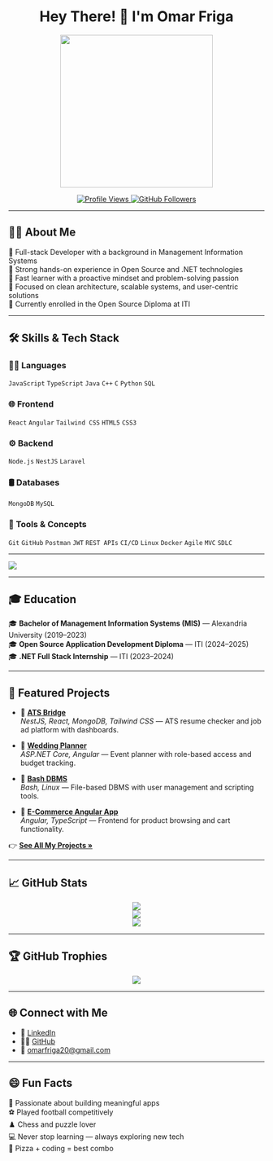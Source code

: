 <h1 align="center">Hey There! 👋 I'm Omar Friga</h1>

<p align="center">
  <img src="https://media.giphy.com/media/qgQUggAC3Pfv687qPC/giphy.gif" width="300">
</p>

<p align="center">
  <a href="https://github.com/OMarFRigaa">
    <img src="https://komarev.com/ghpvc/?username=OMarFRigaa&style=flat-square&color=blue" alt="Profile Views" />
  </a>
  <a href="https://github.com/OMarFRigaa?tab=followers">
    <img src="https://img.shields.io/github/followers/OMarFRigaa?label=Followers&style=flat-square" alt="GitHub Followers" />
  </a>
</p>

---

## 👨‍💻 About Me

🌟 Full-stack Developer with a background in Management Information Systems  
🔧 Strong hands-on experience in Open Source and .NET technologies  
🧠 Fast learner with a proactive mindset and problem-solving passion  
📐 Focused on clean architecture, scalable systems, and user-centric solutions  
🌱 Currently enrolled in the Open Source Diploma at ITI  

---

## 🛠️ Skills & Tech Stack

### 👨‍💻 Languages  
`JavaScript` `TypeScript` `Java` `C++` `C` `Python` `SQL`

### 🌐 Frontend  
`React` `Angular` `Tailwind CSS` `HTML5` `CSS3`

### ⚙️ Backend  
`Node.js` `NestJS` `Laravel`

### 🛢 Databases  
`MongoDB` `MySQL`

### 🧰 Tools & Concepts  
`Git` `GitHub` `Postman` `JWT` `REST APIs` `CI/CD` `Linux` `Docker` `Agile` `MVC` `SDLC`

---

<p align="left">
  <img src="https://skillicons.dev/icons?i=js,ts,java,cpp,c,python,react,angular,nodejs,nestjs,laravel,html,css,tailwind,mysql,mongodb,git,github,postman,docker,linux" />
</p>


---

## 🎓 Education

🎓 **Bachelor of Management Information Systems (MIS)** — Alexandria University (2019–2023)  
🎓 **Open Source Application Development Diploma** — ITI (2024–2025)  
🎓 **.NET Full Stack Internship** — ITI (2023–2024)  

---

## 🚀 Featured Projects

- 🔗 [**ATS Bridge**](https://github.com/Asem-Mohamed-321/ITI-graduation-project)  
  *NestJS, React, MongoDB, Tailwind CSS* — ATS resume checker and job ad platform with dashboards.

- 🔗 [**Wedding Planner**](https://github.com/MartinaSaid3/Wedding-Planner)  
  *ASP.NET Core, Angular* — Event planner with role-based access and budget tracking.

- 🔗 [**Bash DBMS**](https://github.com/OMarFRigaa/Bash_Project)  
  *Bash, Linux* — File-based DBMS with user management and scripting tools.

- 🔗 [**E-Commerce Angular App**](https://github.com/OMarFRigaa/E-Commerce-Project-Angular)  
  *Angular, TypeScript* — Frontend for product browsing and cart functionality.

👉 [**See All My Projects »**](https://github.com/OMarFRigaa?tab=repositories)

---

## 📈 GitHub Stats

<p align="center">
  <img src="https://github-readme-stats.vercel.app/api?username=OMarFRigaa&show_icons=true&theme=react" />
  <br />
  <img src="https://github-readme-streak-stats.herokuapp.com/?user=OMarFRigaa&theme=react" />
  <br />
  <img src="https://github-readme-stats.vercel.app/api/top-langs/?username=OMarFRigaa&layout=compact&theme=react" />
</p>

---

## 🏆 GitHub Trophies

<p align="center">
  <img src="https://github-profile-trophy.vercel.app/?username=OMarFRigaa&theme=onedark&row=1&column=6" />
</p>

---

## 🌐 Connect with Me

- 💼 [LinkedIn](https://www.linkedin.com/in/omar-friga-/)
- 🧑‍💻 [GitHub](https://github.com/OMarFRigaa)
- 📧 omarfriga20@gmail.com

---

## 😄 Fun Facts

🎯 Passionate about building meaningful apps  
⚽ Played football competitively  
♟️ Chess and puzzle lover  
💻 Never stop learning — always exploring new tech  
🍕 Pizza + coding = best combo

